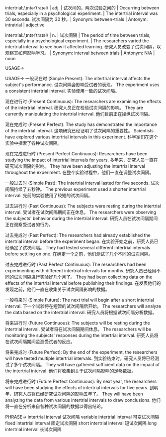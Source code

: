 intertrial:/ˌɪntərˈtraɪəl/ | adj. | 试次间的，两次试验之间的 | Occurring between trials, especially in a psychological experiment. | The intertrial interval was 30 seconds.  试次间隔为 30 秒。| Synonym: between-trials | Antonym: intratrial | adjective

intertrial:/ˌɪntərˈtraɪəl/ | n. | 试次间隔 | The period of time between trials, especially in a psychological experiment. | The researchers varied the intertrial interval to see how it affected learning. 研究人员改变了试次间隔，以观察其如何影响学习。 | Synonym: interval between trials | Antonym:  N/A | noun


USAGE->

USAGE->
一般现在时 (Simple Present):
The intertrial interval affects the subject's performance.  试次间隔会影响受试者的表现。
The experiment uses a consistent intertrial interval.  实验使用一致的试次间隔。


现在进行时 (Present Continuous):
The researchers are examining the effects of the intertrial interval. 研究人员正在检验试次间隔的影响。
They are currently manipulating the intertrial interval. 他们目前正在操纵试次间隔。


现在完成时 (Present Perfect):
The study has demonstrated the importance of the intertrial interval. 这项研究已经证明了试次间隔的重要性。
Scientists have explored various intertrial intervals in this experiment. 科学家们在这个实验中探索了各种试次间隔。


现在完成进行时 (Present Perfect Continuous):
Researchers have been studying the impact of intertrial intervals for years.  多年来，研究人员一直在研究试次间隔的影响。
They have been adjusting the intertrial interval throughout the experiment.  在整个实验过程中，他们一直在调整试次间隔。


一般过去时 (Simple Past):
The intertrial interval lasted for five seconds.  试次间隔持续了五秒钟。
The previous experiment used a shorter intertrial interval.  先前的实验使用了较短的试次间隔。


过去进行时 (Past Continuous):
The subjects were resting during the intertrial interval.  受试者在试次间隔期间正在休息。
The researchers were observing the subjects' behavior during the intertrial interval.  研究人员在试次间隔期间正在观察受试者的行为。


过去完成时 (Past Perfect):
The researchers had already established the intertrial interval before the experiment began.  在实验开始之前，研究人员已经确定了试次间隔。
They had tested several different intertrial intervals before settling on one.  在确定一个之前，他们测试了几个不同的试次间隔。


过去完成进行时 (Past Perfect Continuous):
The researchers had been experimenting with different intertrial intervals for months.  研究人员已经用不同的试次间隔进行实验好几个月了。
They had been collecting data on the effects of the intertrial interval before publishing their findings. 在发表他们的发现之前，他们一直在收集关于试次间隔影响的数据。


一般将来时 (Simple Future):
The next trial will begin after a short intertrial interval.  下一个试验将在短暂的试次间隔后开始。
The researchers will analyze the data based on the intertrial interval.  研究人员将根据试次间隔分析数据。


将来进行时 (Future Continuous):
The subjects will be resting during the intertrial interval.  受试者将在试次间隔期间休息。
The researchers will be monitoring the subjects' responses during the intertrial interval.  研究人员将在试次间隔期间监测受试者的反应。


将来完成时 (Future Perfect):
By the end of the experiment, the researchers will have tested multiple intertrial intervals.  到实验结束时，研究人员将已经测试了多个试次间隔。
They will have gathered sufficient data on the impact of the intertrial interval.  他们将收集到关于试次间隔影响的足够数据。


将来完成进行时 (Future Perfect Continuous):
By next year, the researchers will have been studying the effects of intertrial intervals for five years. 到明年，研究人员将已经研究试次间隔的影响五年了。
They will have been analyzing the data from various intertrial intervals to draw conclusions.  他们将一直在分析来自各种试次间隔的数据以得出结论。


PHRASE->
intertrial interval  试次间隔
variable intertrial interval  可变试次间隔
fixed intertrial interval  固定试次间隔
short intertrial interval  短试次间隔
long intertrial interval  长试次间隔
